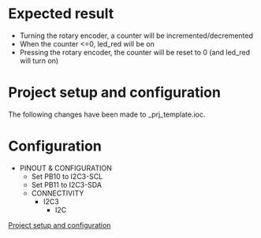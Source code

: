 # Expected result

- Turning the rotary encoder, a counter will be incremented/decremented
- When the counter <=0, led_red will be on
- Pressing the rotary encoder, the counter will be reset to 0 (and led_red will turn on)

# Project setup and configuration

The following changes have been made to \_prj_template.ioc.

# Configuration

- PINOUT & CONFIGURATION
  - Set PB10 to I2C3-SCL
  - Set PB11 to I2C3-SDA
  - CONNECTIVITY
    - I2C3
      - I2C

[Project setup and configuration](./../Readme.md)

